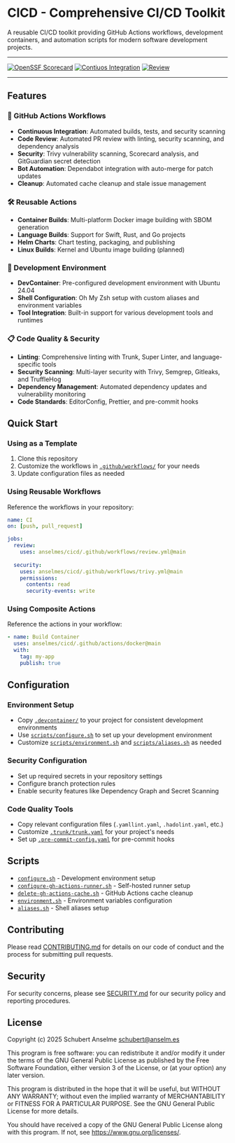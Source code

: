 # CICD - Comprehensive CI/CD Toolkit

A reusable CI/CD toolkit providing GitHub Actions workflows, development containers, and automation scripts for modern software development projects.

---

[![OpenSSF Scorecard][ossf-score-badge]][ossf-score-link]
[![Contiuos Integration][ci-badge]][ci-link]
[![Review][review-badge]][review-link]

[ossf-score-badge]: https://api.securityscorecards.dev/projects/github.com/anselmes/cicd/badge
[ossf-score-link]: https://securityscorecards.dev/viewer/?uri=github.com/anselmes/cicd
[ci-badge]: https://github.com/anselmes/cicd/actions/workflows/cicd.yml/badge.svg
[ci-link]: https://github.com/anselmes/cicd/actions/workflows/cicd.yml
[review-badge]: https://github.com/anselmes/cicd/actions/workflows/required/anselmes/cicd/.github/workflows/review.yml/badge.svg
[review-link]: https://github.com/anselmes/cicd/actions/workflows/required/anselmes/cicd/.github/workflows/review.yml

---

## Features

### 🚀 GitHub Actions Workflows
- **Continuous Integration**: Automated builds, tests, and security scanning
- **Code Review**: Automated PR review with linting, security scanning, and dependency analysis
- **Security**: Trivy vulnerability scanning, Scorecard analysis, and GitGuardian secret detection
- **Bot Automation**: Dependabot integration with auto-merge for patch updates
- **Cleanup**: Automated cache cleanup and stale issue management

### 🛠️ Reusable Actions
- **Container Builds**: Multi-platform Docker image building with SBOM generation
- **Language Builds**: Support for Swift, Rust, and Go projects
- **Helm Charts**: Chart testing, packaging, and publishing
- **Linux Builds**: Kernel and Ubuntu image building (planned)

### 🔧 Development Environment
- **DevContainer**: Pre-configured development environment with Ubuntu 24.04
- **Shell Configuration**: Oh My Zsh setup with custom aliases and environment variables
- **Tool Integration**: Built-in support for various development tools and runtimes

### 📋 Code Quality & Security
- **Linting**: Comprehensive linting with Trunk, Super Linter, and language-specific tools
- **Security Scanning**: Multi-layer security with Trivy, Semgrep, Gitleaks, and TruffleHog
- **Dependency Management**: Automated dependency updates and vulnerability monitoring
- **Code Standards**: EditorConfig, Prettier, and pre-commit hooks

## Quick Start

### Using as a Template
1. Clone this repository
2. Customize the workflows in [`.github/workflows/`](.github/workflows/) for your needs
3. Update configuration files as needed

### Using Reusable Workflows
Reference the workflows in your repository:

```yaml
name: CI
on: [push, pull_request]

jobs:
  review:
    uses: anselmes/cicd/.github/workflows/review.yml@main
    
  security:
    uses: anselmes/cicd/.github/workflows/trivy.yml@main
    permissions:
      contents: read
      security-events: write
```

### Using Composite Actions
Reference the actions in your workflow:

```yaml
- name: Build Container
  uses: anselmes/cicd/.github/actions/docker@main
  with:
    tag: my-app
    publish: true
```

## Configuration

### Environment Setup
- Copy [`.devcontainer/`](.devcontainer/) to your project for consistent development environments
- Use [`scripts/configure.sh`](scripts/configure.sh) to set up your development environment
- Customize [`scripts/environment.sh`](scripts/environment.sh) and [`scripts/aliases.sh`](scripts/aliases.sh) as needed

### Security Configuration
- Set up required secrets in your repository settings
- Configure branch protection rules
- Enable security features like Dependency Graph and Secret Scanning

### Code Quality Tools
- Copy relevant configuration files (`.yamllint.yaml`, `.hadolint.yaml`, etc.)
- Customize [`.trunk/trunk.yaml`](.trunk/trunk.yaml) for your project's needs
- Set up [`.pre-commit-config.yaml`](.pre-commit-config.yaml) for pre-commit hooks

## Scripts

- [`configure.sh`](scripts/configure.sh) - Development environment setup
- [`configure-gh-actions-runner.sh`](scripts/configure-gh-actions-runner.sh) - Self-hosted runner setup
- [`delete-gh-actions-cache.sh`](scripts/delete-gh-actions-cache.sh) - GitHub Actions cache cleanup
- [`environment.sh`](scripts/environment.sh) - Environment variables configuration
- [`aliases.sh`](scripts/aliases.sh) - Shell aliases setup

## Contributing

Please read [CONTRIBUTING.md](CONTRIBUTING.md) for details on our code of conduct and the process for submitting pull requests.

## Security

For security concerns, please see [SECURITY.md](SECURITY.md) for our security policy and reporting procedures.

## License

Copyright (c) 2025 Schubert Anselme <schubert@anselm.es>

This program is free software: you can redistribute it and/or modify
it under the terms of the GNU General Public License as published by
the Free Software Foundation, either version 3 of the License, or
(at your option) any later version.

This program is distributed in the hope that it will be useful,
but WITHOUT ANY WARRANTY; without even the implied warranty of
MERCHANTABILITY or FITNESS FOR A PARTICULAR PURPOSE. See the
GNU General Public License for more details.

You should have received a copy of the GNU General Public License
along with this program. If not, see <https://www.gnu.org/licenses/>.
